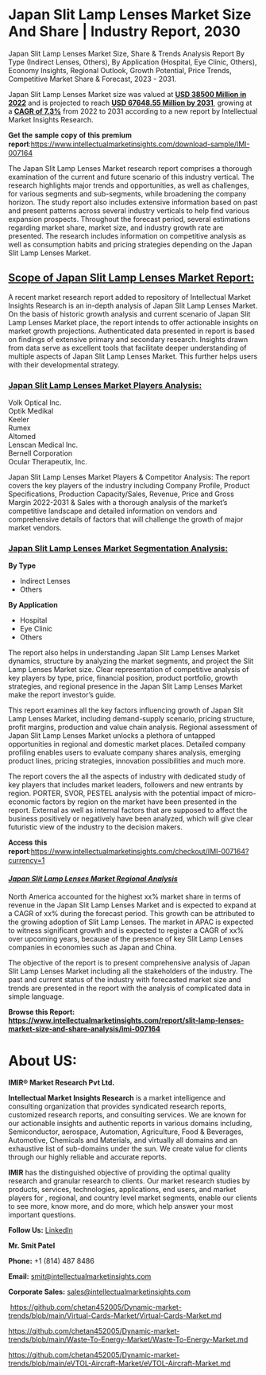 <h1>Japan Slit Lamp Lenses Market Size And Share | Industry Report, 2030</h1>
<p>Japan Slit Lamp Lenses Market Size, Share &amp; Trends Analysis Report By Type (Indirect Lenses, Others), By Application (Hospital, Eye Clinic, Others), Economy Insights, Regional Outlook, Growth Potential, Price Trends, Competitive Market Share &amp; Forecast, 2023 - 2031.</p>
<p>Japan Slit Lamp Lenses Market size was valued at&nbsp;<strong><u>USD 38500 Million in 2022</u></strong>&nbsp;and is projected to reach&nbsp;<strong><u>USD 67648.55 Million by 2031</u></strong>, growing at a&nbsp;<strong><u>CAGR of 7.3%</u></strong>&nbsp;from 2022 to 2031 according to a new report by Intellectual Market Insights Research.</p>
<p>𝐆𝐞𝐭 𝐭𝐡𝐞 𝐬𝐚𝐦𝐩𝐥𝐞 𝐜𝐨𝐩𝐲 𝐨𝐟 𝐭𝐡𝐢𝐬 𝐩𝐫𝐞𝐦𝐢𝐮𝐦 𝐫𝐞𝐩𝐨𝐫𝐭:<a href="https://www.intellectualmarketinsights.com/download-sample/IMI-007164">https://www.intellectualmarketinsights.com/download-sample/IMI-007164</a>&nbsp;</p>
<p>The Japan Slit Lamp Lenses Market research report comprises a thorough examination of the current and future scenario of this industry vertical. The research highlights major trends and opportunities, as well as challenges, for various segments and sub-segments, while broadening the company horizon. The study report also includes extensive information based on past and present patterns across several industry verticals to help find various expansion prospects. Throughout the forecast period, several estimations regarding market share, market size, and industry growth rate are presented. The research includes information on competitive analysis as well as consumption habits and pricing strategies depending on the Japan Slit Lamp Lenses Market.</p>
<h2><strong><u>Scope of Japan Slit Lamp Lenses Market Report:</u></strong></h2>
<p>A recent market research report added to repository of Intellectual Market Insights Research is an in-depth analysis of Japan Slit Lamp Lenses Market. On the basis of historic growth analysis and current scenario of Japan Slit Lamp Lenses Market place, the report intends to offer actionable insights on market growth projections. Authenticated data presented in report is based on findings of extensive primary and secondary research. Insights drawn from data serve as excellent tools that facilitate deeper understanding of multiple aspects of Japan Slit Lamp Lenses Market. This further helps users with their developmental strategy.</p>
<h3><strong><u>Japan Slit Lamp Lenses Market Players Analysis:</u></strong></h3>
<p>Volk Optical Inc.<br />Optik Medikal<br />Keeler<br />Rumex<br />Altomed<br />Lenscan Medical Inc.<br />Bernell Corporation<br />Ocular Therapeutix, Inc.</p>
<p>Japan Slit Lamp Lenses Market Players &amp; Competitor Analysis: The report covers the key players of the industry including Company Profile, Product Specifications, Production Capacity/Sales, Revenue, Price and Gross Margin 2022-2031 &amp; Sales with a thorough analysis of the market&rsquo;s competitive landscape and detailed information on vendors and comprehensive details of factors that will challenge the growth of major market vendors.</p>
<h3><strong><u>Japan Slit Lamp Lenses Market Segmentation Analysis:</u></strong></h3>
<p><strong>By Type</strong></p>
<ul>
<li>Indirect Lenses</li>
<li>Others</li>
</ul>
<p><strong>By Application</strong></p>
<ul>
<li>Hospital</li>
<li>Eye Clinic</li>
<li>Others</li>
</ul>
<p>The report also helps in understanding Japan Slit Lamp Lenses Market dynamics, structure by analyzing the market segments, and project the Slit Lamp Lenses&nbsp;Market size. Clear representation of competitive analysis of key players by type, price, financial position, product portfolio, growth strategies, and regional presence in the Japan Slit Lamp Lenses Market make the report investor&rsquo;s guide.</p>
<p>This report examines all the key factors influencing growth of Japan Slit Lamp Lenses Market, including demand-supply scenario, pricing structure, profit margins, production and value chain analysis. Regional assessment of Japan Slit Lamp Lenses Market unlocks a plethora of untapped opportunities in regional and domestic market places. Detailed company profiling enables users to evaluate company shares analysis, emerging product lines, pricing strategies, innovation possibilities and much more.</p>
<p>The report covers the all the aspects of industry with dedicated study of key players that includes market leaders, followers and new entrants by region. PORTER, SVOR, PESTEL analysis with the potential impact of micro-economic factors by region on the market have been presented in the report. External as well as internal factors that are supposed to affect the business positively or negatively have been analyzed, which will give clear futuristic view of the industry to the decision makers.</p>
<p>𝐀𝐜𝐜𝐞𝐬𝐬 𝐭𝐡𝐢𝐬 𝐫𝐞𝐩𝐨𝐫𝐭:<a href="https://www.intellectualmarketinsights.com/checkout/IMI-007164?currency=1">https://www.intellectualmarketinsights.com/checkout/IMI-007164?currency=1</a>&nbsp;</p>
<h4><em><strong><u> Japan Slit Lamp Lenses Market Regional Analysis</u></strong></em></h4>
<p>North America accounted for the highest xx% market share in terms of revenue in the Japan Slit Lamp Lenses Market and is expected to expand at a CAGR of xx% during the forecast period. This growth can be attributed to the growing adoption of Slit Lamp Lenses. The market in APAC is expected to witness significant growth and is expected to register a CAGR of xx% over upcoming years, because of the presence of key Slit Lamp Lenses companies in economies such as Japan and China.</p>
<p>The objective of the report is to present comprehensive analysis of Japan Slit Lamp Lenses Market including all the stakeholders of the industry. The past and current status of the industry with forecasted market size and trends are presented in the report with the analysis of complicated data in simple language.</p>
<p><strong>Browse this Report:&nbsp; <a href="https://www.intellectualmarketinsights.com/report/slit-lamp-lenses-market-size-and-share-analysis/imi-007164">https://www.intellectualmarketinsights.com/report/slit-lamp-lenses-market-size-and-share-analysis/imi-007164</a>&nbsp;</strong></p>
<h1>About US:</h1>
<p><strong>IMIR&reg; Market Research Pvt Ltd.</strong></p>
<p><strong>Intellectual Market Insights Research</strong> is a market intelligence and consulting organization that provides syndicated research reports, customized research reports, and consulting services. We are known for our actionable insights and authentic reports in various domains including, Semiconductor, aerospace, Automation, Agriculture, Food &amp; Beverages, Automotive, Chemicals and Materials, and virtually all domains and an exhaustive list of sub-domains under the sun. We create value for clients through our highly reliable and accurate reports.</p>
<p><strong>IMIR</strong> has the distinguished objective of providing the optimal quality research and granular research to clients. Our market research studies by products, services, technologies, applications, end users, and market players for , regional, and country level market segments, enable our clients to see more, know more, and do more, which help answer your most important questions.</p>
<p><strong>Follow Us:</strong> <a href="https://www.linkedin.com/company/imir-marketresearch/">LinkedIn</a></p>
<p><strong>Mr. Smit Patel</strong></p>
<p><strong>Phone:</strong> +1 (814) 487 8486</p>
<p><strong>Email:</strong> <a href="mailto:smit@intellectualmarketinsights.com">smit@intellectualmarketinsights.com</a></p>
<p><strong>Corporate Sales:</strong> <a href="mailto:sales@intellectualmarketinsights.com">sales@intellectualmarketinsights.com</a></p>
<p>&nbsp;<a href="https://github.com/chetan452005/Dynamic-market-trends/blob/main/Virtual-Cards-Market/Virtual-Cards-Market.md">https://github.com/chetan452005/Dynamic-market-trends/blob/main/Virtual-Cards-Market/Virtual-Cards-Market.md</a>&nbsp;</p>
<p><a href="https://github.com/chetan452005/Dynamic-market-trends/blob/main/Waste-To-Energy-Market/Waste-To-Energy-Market.md">https://github.com/chetan452005/Dynamic-market-trends/blob/main/Waste-To-Energy-Market/Waste-To-Energy-Market.md</a>&nbsp;</p>
<p><a href="https://github.com/chetan452005/Dynamic-market-trends/blob/main/eVTOL-Aircraft-Market/eVTOL-Aircraft-Market.md">https://github.com/chetan452005/Dynamic-market-trends/blob/main/eVTOL-Aircraft-Market/eVTOL-Aircraft-Market.md</a>&nbsp;</p>
<p>&nbsp;</p>
